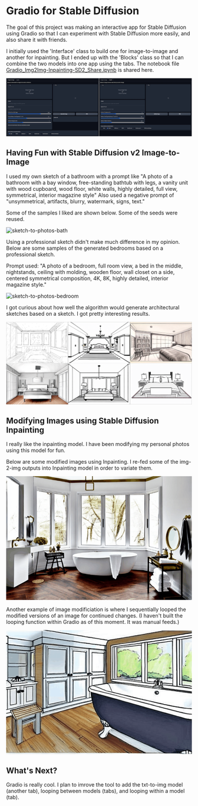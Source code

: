 # Gradio for Stable Diffusion

The goal of this project was making an interactive app for Stable Diffusion using Gradio so that I can experiment with Stable Diffusion more easily, and also share it with friends. 

I initially used the 'Interface' class to build one for image-to-image and another for inpainting. But I ended up with the 'Blocks' class so that I can combine the two models into one app using the tabs. The notebook file [Gradio_Img2Img-Inpainting-SD2_Share.ipynb](https://github.com/sooolee/gradio-stable-diffusion/blob/main/Gradio_Img2Img-Inpainting-SD2_Share.ipynb) is shared here. 

![gradio](https://github.com/sooolee/gradio-stable-diffusion/blob/main/images/gradio.png?raw=true)


## Having Fun with Stable Diffusion v2 Image-to-Image

I used my own sketch of a bathroom with a prompt like "A photo of a bathroom with a bay window, free-standing bathtub with legs, a vanity unit with wood cupboard, wood floor, white walls, highly detailed, full view, symmetrical, interior magazine style" Also used a negative prompt of "unsymmetrical, artifacts, blurry, watermark, signs, text." 

Some of the samples I liked are shown below. Some of the seeds were reused.

![sketch-to-photos-bath](https://github.com/sooolee/gradio-stable-diffusion/blob/main/images/sketch-to-photos-bath.png?raw=true)

Using a professional sketch didn't make much difference in my opinion. Below are some samples of the generated bedrooms based on a professional sketch. 

Prompt used: "A photo of a bedroom, full room view, a bed in the middle, nightstands, ceiling with molding, wooden floor, wall closet on a side, centered symmetrical composition, 4K, 8K, highly detailed, interior magazine style."

![sketch-to-photos-bedroom](https://github.com/sooolee/gradio-stable-diffusion/blob/main/images/sketch-to-photos-bedroom.png?raw=true)

I got curious about how well the algorithm would generate architectural sketches based on a sketch. I got pretty interesting results.

![sketch-to-sketch](https://github.com/sooolee/gradio-stable-diffusion/blob/main/images/sketch-to-sketch.png?raw=true)

## Modifying Images using Stable Diffusion Inpainting

I really like the inpainting model. I have been modifying my personal photos using this model for fun. 

Below are some modified images using Inpainting. I re-fed some of the img-2-img outputs into Inpainting model in order to variate them. 

![img2img_inpainting](https://github.com/sooolee/gradio-stable-diffusion/blob/main/images/img-2-img_inpainting.gif?raw=true)

Another example of image modificiation is where I sequentially looped the modified versions of an image for continued changes. (I haven't built the looping function within Gradio as of this moment. It was manual feeds.)

![img_modification](https://github.com/sooolee/gradio-stable-diffusion/blob/main/images/img_modification_inpainting.gif?raw=true)

## What's Next?

Gradio is really cool. I plan to imrove the tool to add the txt-to-img model (another tab), looping between models (tabs), and looping within a model (tab). 
